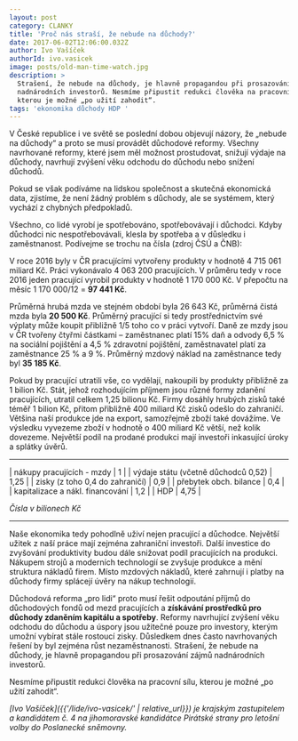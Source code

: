 ```yaml
---
layout: post
category: CLANKY
title: 'Proč nás straší, že nebude na důchody?'
date: 2017-06-02T12:06:00.032Z
author: Ivo Vašíček
authorId: ivo.vasicek
image: posts/old-man-time-watch.jpg
description: >
  Strašení, že nebude na důchody, je hlavně propagandou při prosazování zájmů
  nadnárodních investorů. Nesmíme připustit redukci člověka na pracovní sílu,
  kterou je možné „po užití zahodit“.   
tags: 'ekonomika důchody HDP '
---
```

V České republice i ve světě se poslední dobou objevují názory, že „nebude na důchody“ a proto se musí provádět důchodové reformy. Všechny navrhované reformy, které jsem měl možnost prostudovat, snižují výdaje na důchody, navrhují zvýšení věku odchodu do důchodu nebo snížení důchodů.

Pokud se však podíváme na lidskou společnost a skutečná ekonomická data, zjistíme, že není žádný problém s důchody, ale se systémem, který vychází z chybných  předpokladů.

Všechno, co lidé vyrobí je spotřebováno, spotřebovávají i důchodci. Kdyby důchodci nic nespotřebovávali, klesla by spotřeba a v důsledku i zaměstnanost. Podívejme se trochu na čísla (zdroj ČSÚ a ČNB):

V roce 2016 byly v ČR pracujícími vytvořeny produkty v hodnotě 4 715 061 miliard Kč. Práci vykonávalo 4 063 200 pracujících. V průměru tedy v roce 2016 jeden pracující vyrobil produkty v hodnotě 1 170 000 Kč. V přepočtu na měsíc 1 170 000/12 = **97 441 Kč**.

Průměrná hrubá mzda ve stejném období byla 26 643 Kč, průměrná čistá mzda byla **20 500 Kč**. Průměrný pracující si tedy prostřednictvím své výplaty může koupit přibližně 1/5 toho co v práci vytvoří. Daně ze mzdy jsou v ČR tvořeny čtyřmi částkami – zaměstnanec platí 15% daň a odvody 6,5 % na sociální pojištění a 4,5 % zdravotní pojištění, zaměstnavatel platí za zaměstnance 25 % a 9 %. Průměrný mzdový náklad na zaměstnance tedy byl **35 185 Kč**.

Pokud by pracující utratili vše, co vydělají, nakoupili by produkty přibližně za 1 bilion Kč. Stát, jehož rozhodujícím příjmem jsou různé formy zdanění pracujících, utratil celkem 1,25 bilionu Kč. Firmy dosáhly hrubých zisků také téměř 1 bilion Kč, přitom přibližně 400 miliard Kč zisků odešlo do zahraničí. Většina naší produkce jde na export, samozřejmě zboží také dovážíme. Ve výsledku vyvezeme zboží v hodnotě o 400 miliard  Kč větší, než kolik dovezeme. Největší podíl na prodané produkci mají investoři inkasující úroky a splátky úvěrů.

---

| nákupy pracujících - mzdy | 1 |
| výdaje státu (včetně důchodců 0,52) | 1,25 |
| zisky (z toho 0,4 do zahraničí) | 0,9 |
| přebytek obch. bilance | 0,4 |
| kapitalizace a nákl. financování | 1,2 |
| HDP | 4,75 |

*Čísla v bilionech Kč*

---

Naše ekonomika tedy pohodlně uživí nejen pracující a důchodce. Největší užitek z naší práce mají zejména zahraniční investoři. Další investice do zvyšování produktivity budou dále snižovat podíl pracujících na produkci. Nákupem strojů a moderních technologií se zvyšuje produkce a mění struktura nákladů firem. Místo mzdových nákladů, které zahrnují i platby na důchody firmy splácejí úvěry na nákup technologií.

Důchodová reforma „pro lidi“ proto musí řešit odpoutání příjmů do důchodových fondů od mezd pracujících a **získávání prostředků pro důchody zdaněním kapitálu a spotřeby**. Reformy navrhující zvýšení věku odchodu do důchodu a úspory jsou užitečné pouze pro investory, kterým umožní vybírat stále rostoucí zisky. Důsledkem dnes často navrhovaných řešení by byl zejména růst nezaměstnanosti. Strašení, že nebude na důchody, je hlavně propagandou při prosazování zájmů nadnárodních investorů.

Nesmíme připustit redukci člověka na pracovní sílu, kterou je možné „po užití zahodit“.   

*[Ivo Vašíček]({{'/lide/ivo-vasicek/' | relative_url}}) je krajským zastupitelem a kandidátem č. 4 na jihomoravské kandidátce Pirátské strany pro letošní volby do Poslanecké sněmovny.*
